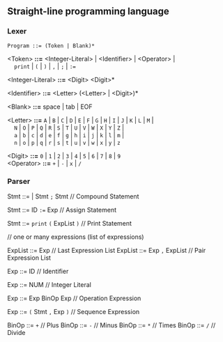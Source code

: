 ## Straight-line programming language

### Lexer

```
Program ::= (Token | Blank)*
```

\<Token\> **::=** \<Integer-Literal\> | \<Identifier\> | \<Operator\> | <br/>
&nbsp;&nbsp;&nbsp;&nbsp;`print` | `(` | `)` | `,` | `;` | `:=`<br/>

\<Integer-Literal\> **::=** \<Digit\> \<Digit\>*

\<Identifier\>      **::=** \<Letter\> (\<Letter\> | \<Digit\>)*

\<Blank\>           **::=** space | tab | EOF

\<Letter\>          **::=**   `A` | `B` | `C` | `D` | `E` | `F` | `G` | `H` | `I` | `J` | `K` | `L` | `M` | <br/>
&nbsp;&nbsp;&nbsp;&nbsp;`N` | `O` | `P` | `Q` | `R` | `S` | `T` | `U` | `V` | `W` | `X` | `Y` | `Z` | <br/>
&nbsp;&nbsp;&nbsp;&nbsp;`a` | `b` | `c` | `d` | `e` | `f` | `g` | `h` | `i` | `j` | `k` | `l` | `m` | <br/>
&nbsp;&nbsp;&nbsp;&nbsp;`n` | `o` | `p` | `q` | `r` | `s` | `t` | `u` | `v` | `w` | `x` | `y` | `z` <br/>

\<Digit\>        **::=**  `0` | `1` | `2` | `3` | `4` | `5` | `6` | `7` | `8` | `9` <br/>
\<Operator\>     **::=**  `+` | `-` | `x` | `/`


### Parser

Stmt ::=
      | Stmt `;` Stmt             // Compound Statement

Stmt ::= ID `:=` Exp              // Assign Statement

Stmt ::= `print` `(` ExpList `)`  // Print Statement

// one or many expressions (list of expressions)

ExpList ::= Exp                   // Last Expression List
ExpList ::= Exp `,` ExpList       // Pair Expression List

Exp  ::= ID                       // Identifier

Exp  ::= NUM                      // Integer Literal

Exp  ::= Exp BinOp Exp            // Operation Expression

Exp  ::= `(` Stmt `,` Exp `)`     // Sequence Expression

BinOp   ::= `+`                   // Plus
BinOp   ::= `-`                   // Minus
BinOp   ::= `*`                   // Times
BinOp   ::= `/`                   // Divide

